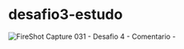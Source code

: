 # desafio3-estudo
![FireShot Capture 031 - Desafio 4 - Comentario - ](https://user-images.githubusercontent.com/119333308/209734220-2edb379b-27a9-4244-b5d6-11e895cea6e0.png)
